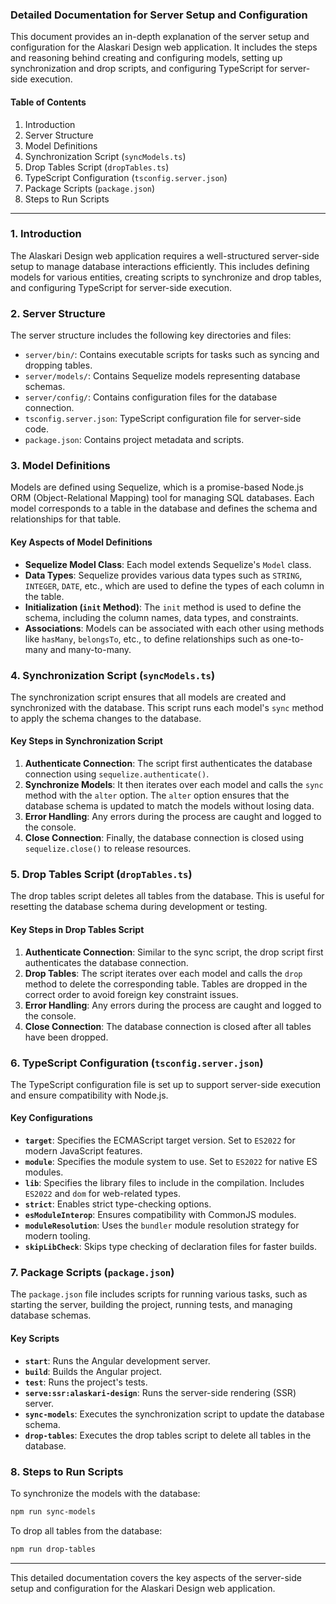 ### Detailed Documentation for Server Setup and Configuration

This document provides an in-depth explanation of the server setup and configuration for the Alaskari Design web application. It includes the steps and reasoning behind creating and configuring models, setting up synchronization and drop scripts, and configuring TypeScript for server-side execution.

#### Table of Contents

1. Introduction
2. Server Structure
3. Model Definitions
4. Synchronization Script (`syncModels.ts`)
5. Drop Tables Script (`dropTables.ts`)
6. TypeScript Configuration (`tsconfig.server.json`)
7. Package Scripts (`package.json`)
8. Steps to Run Scripts

---

### 1. Introduction

The Alaskari Design web application requires a well-structured server-side setup to manage database interactions efficiently. This includes defining models for various entities, creating scripts to synchronize and drop tables, and configuring TypeScript for server-side execution.

### 2. Server Structure

The server structure includes the following key directories and files:

- `server/bin/`: Contains executable scripts for tasks such as syncing and dropping tables.
- `server/models/`: Contains Sequelize models representing database schemas.
- `server/config/`: Contains configuration files for the database connection.
- `tsconfig.server.json`: TypeScript configuration file for server-side code.
- `package.json`: Contains project metadata and scripts.

### 3. Model Definitions

Models are defined using Sequelize, which is a promise-based Node.js ORM (Object-Relational Mapping) tool for managing SQL databases. Each model corresponds to a table in the database and defines the schema and relationships for that table.

#### Key Aspects of Model Definitions

- **Sequelize Model Class**: Each model extends Sequelize's `Model` class.
- **Data Types**: Sequelize provides various data types such as `STRING`, `INTEGER`, `DATE`, etc., which are used to define the types of each column in the table.
- **Initialization (`init` Method)**: The `init` method is used to define the schema, including the column names, data types, and constraints.
- **Associations**: Models can be associated with each other using methods like `hasMany`, `belongsTo`, etc., to define relationships such as one-to-many and many-to-many.

### 4. Synchronization Script (`syncModels.ts`)

The synchronization script ensures that all models are created and synchronized with the database. This script runs each model's `sync` method to apply the schema changes to the database.

#### Key Steps in Synchronization Script

1. **Authenticate Connection**: The script first authenticates the database connection using `sequelize.authenticate()`.
2. **Synchronize Models**: It then iterates over each model and calls the `sync` method with the `alter` option. The `alter` option ensures that the database schema is updated to match the models without losing data.
3. **Error Handling**: Any errors during the process are caught and logged to the console.
4. **Close Connection**: Finally, the database connection is closed using `sequelize.close()` to release resources.

### 5. Drop Tables Script (`dropTables.ts`)

The drop tables script deletes all tables from the database. This is useful for resetting the database schema during development or testing.

#### Key Steps in Drop Tables Script

1. **Authenticate Connection**: Similar to the sync script, the drop script first authenticates the database connection.
2. **Drop Tables**: The script iterates over each model and calls the `drop` method to delete the corresponding table. Tables are dropped in the correct order to avoid foreign key constraint issues.
3. **Error Handling**: Any errors during the process are caught and logged to the console.
4. **Close Connection**: The database connection is closed after all tables have been dropped.

### 6. TypeScript Configuration (`tsconfig.server.json`)

The TypeScript configuration file is set up to support server-side execution and ensure compatibility with Node.js.

#### Key Configurations

- **`target`**: Specifies the ECMAScript target version. Set to `ES2022` for modern JavaScript features.
- **`module`**: Specifies the module system to use. Set to `ES2022` for native ES modules.
- **`lib`**: Specifies the library files to include in the compilation. Includes `ES2022` and `dom` for web-related types.
- **`strict`**: Enables strict type-checking options.
- **`esModuleInterop`**: Ensures compatibility with CommonJS modules.
- **`moduleResolution`**: Uses the `bundler` module resolution strategy for modern tooling.
- **`skipLibCheck`**: Skips type checking of declaration files for faster builds.

### 7. Package Scripts (`package.json`)

The `package.json` file includes scripts for running various tasks, such as starting the server, building the project, running tests, and managing database schemas.

#### Key Scripts

- **`start`**: Runs the Angular development server.
- **`build`**: Builds the Angular project.
- **`test`**: Runs the project's tests.
- **`serve:ssr:alaskari-design`**: Runs the server-side rendering (SSR) server.
- **`sync-models`**: Executes the synchronization script to update the database schema.
- **`drop-tables`**: Executes the drop tables script to delete all tables in the database.

### 8. Steps to Run Scripts

To synchronize the models with the database:

```bash
npm run sync-models
```

To drop all tables from the database:

```bash
npm run drop-tables
```

---

This detailed documentation covers the key aspects of the server-side setup and configuration for the Alaskari Design web application. 